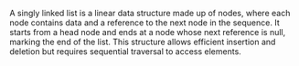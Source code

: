 A singly linked list is a linear data structure made up of nodes, where each node contains data and a reference to the next node in the sequence. It starts from a head node and ends at a node whose next reference is null, marking the end of the list. This structure allows efficient insertion and deletion but requires sequential traversal to access elements.
